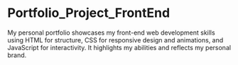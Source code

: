 # Portfolio_Project_FrontEnd
My personal portfolio showcases my front-end web development skills using HTML for structure, CSS for responsive design and animations, and JavaScript for interactivity. It highlights my abilities and reflects my personal brand.
